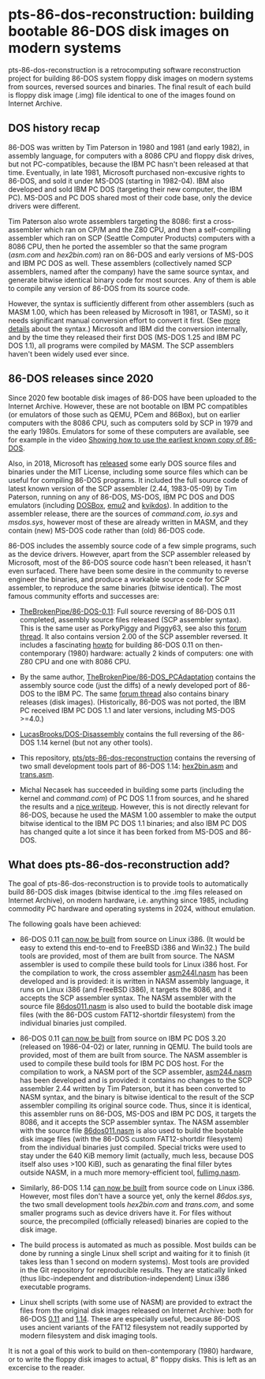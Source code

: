 # pts-86-dos-reconstruction: building bootable 86-DOS disk images on modern systems

pts-86-dos-reconstruction is a retrocomputing software reconstruction
project for building 86-DOS system floppy disk images on modern systems from
sources, reversed sources and binaries. The final result of each build is
floppy disk image (.img) file identical to one of the images found on
Internet Archive.

## DOS history recap

86-DOS was written by Tim Paterson in 1980 and 1981 (and early 1982), in
assembly language, for computers with a 8086 CPU and floppy disk drives, but
not PC-compatibles, because the IBM PC hasn't been released at that time.
Eventually, in late 1981, Microsoft purchased non-excusive rights to 86-DOS,
and sold it under MS-DOS (starting in 1982-04). IBM also developed and sold
IBM PC DOS (targeting their new computer, the IBM PC). MS-DOS and PC DOS
shared most of their code base, only the device drivers were different.

Tim Paterson also wrote assemblers targeting the 8086: first a
cross-assembler which ran on CP/M and the Z80 CPU, and then a self-compiling
assembler which ran on SCP (Seattle Computer Products) computers with a 8086
CPU, then he ported the assembler so that the same program (*asm.com* and
*hex2bin.com*) ran on 86-DOS and early versions of MS-DOS and IBM PC DOS as
well. These assemblers (collectively named SCP assemblers, named after the
company) have the same source syntax, and generate bitwise identical binary
code for most sources. Any of them is able to compile any version of 86-DOS
from its source code.

However, the syntax is sufficiently different from other assemblers (such as
MASM 1.00, which has been released by Microsoft in 1981, or TASM), so it
needs significant manual conversion effort to convert it first. (See [more
details](https://stackoverflow.com/questions/63596347/what-are-di-ei-and-up-instructions-in-original-ms-dos-source-code)
about the syntax.) Microsoft and IBM did the conversion internally, and by
the time they released their first DOS (MS-DOS 1.25 and IBM PC DOS 1.1), all
programs were compiled by MASM. The SCP assemblers haven't been widely used
ever since.

## 86-DOS releases since 2020

Since 2020 few bootable disk images of 86-DOS have been uploaded to the
Internet Archive. However, these are not bootable on IBM PC compatibles (or
emulators of those such as QEMU, PCem and 86Box), but on earlier computers
with the 8086 CPU, such as computers sold by SCP in 1979 and the early
1980s. Emulators for some of these computers are available, see for example
in the video [Showing how to use the earliest known copy of
86-DOS](https://www.youtube.com/watch?v=Zd7T5euID1E).

Also, in 2018, Microsoft has
[released](https://github.com/microsoft/MS-DOS/tree/main/v1.25/source) some
early DOS source files and binaries under the MIT License, including some
source files which can be useful for compiling 86-DOS programs. It included
the full source code of latest known version of the SCP assembler (2.44,
1983-05-09) by Tim Paterson, running on any of 86-DOS, MS-DOS, IBM PC DOS
and DOS emulators (including [DOSBox](https://www.dosbox.com/),
[emu2](https://github.com/dmsc/emu2) and
[kvikdos](https://github.com/pts/kvikdos)). In addition to the assembler
release, there are the sources of *command.com*, *io.sys* and *msdos.sys*,
however most of these are already written in MASM, and they contain (new)
MS-DOS code rather than (old) 86-DOS code.

86-DOS includes the assembly source code of a few simple programs, such as
the device drivers. However, apart from the SCP assembler released by
Microsoft, most of the 86-DOS source code hasn't been released, it hasn't
even surfaced. There have been some desire in the community to reverse
engineer the binaries, and produce a workable source code for SCP assembler,
to reproduce the same binaries (bitwise identical). The most famous
community efforts and successes are:

* [TheBrokenPipe/86-DOS-0.11](https://github.com/TheBrokenPipe/86-DOS-0.11):
  Full source reversing of 86-DOS 0.11 completed, assembly source files
  released (SCP assembler syntax). This is the same user as PorkyPiggy and
  Piggy63, see also this
  [forum thread](https://forum.vcfed.org/index.php?threads/earliest-known-copies-of-86-dos.1246146/).
  It also contains version 2.00 of the SCP assembler reversed. It
  includes a fascinating
  [howto](https://github.com/TheBrokenPipe/86-DOS-0.11/blob/main/Building.md)
  for building 86-DOS 0.11 on then-contemporary (1980) hardware: actually 2
  kinds of computers: one with Z80 CPU and one with 8086 CPU.

* By the same author,
  [TheBrokenPipe/86-DOS_PCAdaptation](https://github.com/TheBrokenPipe/86-DOS_PCAdaptation)
  contains the assembly source code (just the diffs) of a newly developed
  port of 86-DOS to the IBM PC. The same
  [forum thread](https://forum.vcfed.org/index.php?threads/earliest-known-copies-of-86-dos.1246146/)
  also contains binary releases (disk images).
  (Historically, 86-DOS was not ported, the IBM PC received IBM PC DOS 1.1
  and later versions, including MS-DOS >=4.0.)

* [LucasBrooks/DOS-Disassembly](https://github.com/LucasBrooks/DOS-Disassembly/tree/main/86-DOS/1.14)
  contains the full reversing of the 86-DOS 1.14 kernel (but not any other
  tools).

* This repository,
  [pts/pts-86-dos-reconstruction](https://github.com/pts/pts-86-dos-reconstruction)
  contains the reversing of two small development tools part of 86-DOS 1.14:
  [hex2bin.asm](1.14-scp-oem-tarbell/hex2bin.asm) and
  [trans.asm](1.14-scp-oem-tarbell/trans.asm).

* Michal Necasek has succeeded in building some parts (including the kernel
  and *command.com*) of PC DOS 1.1 from sources, and he shared the results
  and a [nice
  writeup](https://www.os2museum.com/wp/pc-dos-1-1-from-scratch/). However,
  this is not directly relevant for 86-DOS, because he used the MASM 1.00
  assembler to make the output bitwise identical to the IBM PC DOS 1.1
  binaries; and also IBM PC DOS has changed quite a lot since it has been
  forked from MS-DOS and 86-DOS.

## What does pts-86-dos-reconstruction add?

The goal of pts-86-dos-reconstruction is to provide tools to automatically
build 86-DOS disk images (bitwise identical to the .img files released on
Internet Archive), on modern hardware, i.e. anything since 1985, including
commodity PC hardware and operating systems in 2024, without emulation.

The following goals have been achieved:

* 86-DOS 0.11 [can now be built](0.11-nojunk/compile.sh) from source on
  Linux i386. (It would be easy to extend this end-to-end to FreeBSD i386
  and Win32.) The build tools are provided, most of them are built from
  source. The NASM assembler is used to compile these build tools for Linux
  i386 host. For the compilation to work, the cross assembler
  [asm244l.nasm](asm244l.nasm) has been developed and is provided: it is
  written in NASM assembly language, it runs on Linux i386 (and FreeBSD
  i386), it targets the 8086, and it accepts the SCP assembler syntax. The
  NASM assembler with the source file
  [86dos011.nasm](0.11-nojunk/86dos011.nasm) is also used to build the
  bootable disk image files (with the 86-DOS custom FAT12-shortdir
  filesystem) from the individual binaries just compiled.

* 86-DOS 0.11 [can now be built](0.11-nojunk/compile_qemu_pcdos320.sh) from
  source on IBM PC DOS 3.20 (released on 1986-04-02) or later, running in
  QEMU. The build tools are provided, most of them are built from source.
  The NASM assembler is used to compile these build tools for IBM PC DOS
  host. For the compilation to work, a NASM port of the SCP assembler,
  [asm244.nasm](asm244.nasm) has been developed and is provided: it contains
  no changes to the SCP assembler 2.44 written by Tim Paterson, but it has
  been converted to NASM syntax, and the binary is bitwise identical to the
  result of the SCP assembler compiling its original source code. Thus,
  since it is identical, this assembler runs on 86-DOS, MS-DOS and IBM PC
  DOS, it targets the 8086, and it accepts the SCP assembler syntax. The
  NASM assembler with the source file
  [86dos011.nasm](0.11-nojunk/86dos011.nasm) is also used to build the
  bootable disk image files (with the 86-DOS custom FAT12-shortdir
  filesystem) from the individual binaries just compiled. Special tricks
  were used to stay under the 640 KiB memory limit (actually, much less,
  because DOS itself also uses >100 KiB), such as genarating the final
  filler bytes outside NASM, in a much more memory-efficient tool,
  [fullimg.nasm](fullimg.nasm).

* Similarly, 86-DOS 1.14 [can now be built](1.14-scp-oem-tarbell/) from
  source code on Linux i386. However, most files don't have a source yet,
  only the kernel *86dos.sys*, the two small development tools *hex2bin.com*
  and *trans.com*, and some smaller programs such as device drivers have it.
  For files without source, the precompiled (officially released) binaries
  are copied to the disk image.

* The build process is automated as much as possible. Most builds can be
  done by running a single Linux shell script and waiting for it to finish
  (it takes less than 1 second on modern systems). Most tools are provided
  in the Git repository for reproducible results. They are statically linked
  (thus libc-independent and distribution-independent) Linux i386 executable
  programs.

* Linux shell scripts (with some use of NASM) are provided to extract the
  files from the original disk images released on Internet Archive: both for
  86-DOS [0.11](0.11-nojunk/extract.sh) and
  [1.14](1.14-scp-oem-tarbell/extract.sh). These are especially useful,
  because 86-DOS uses ancient variants of the FAT12 filesystem not readily
  supported by modern filesystem and disk imaging tools.

It is not a goal of this work to build on then-contemporary (1980) hardware,
or to write the floppy disk images to actual, 8" floppy disks. This is left
as an excercise to the reader.
